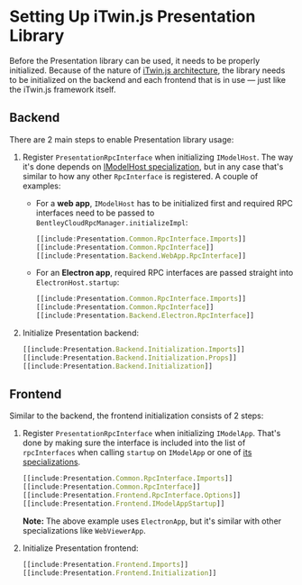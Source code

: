 # Setting Up iTwin.js Presentation Library

Before the Presentation library can be used, it needs to be properly initialized. Because of the nature of [iTwin.js architecture](../../SoftwareArchitecture.md), the library needs to be initialized on the backend and each frontend that is in use — just like the iTwin.js framework itself.

## Backend

There are 2 main steps to enable Presentation library usage:

1. Register `PresentationRpcInterface` when initializing `IModelHost`. The way it's done depends on [IModelHost specialization](../../backend/IModelHost.md#imodelhost-specializations), but in any case that's similar to how any other `RpcInterface` is registered. A couple of examples:
   - For a **web app**, `IModelHost` has to be initialized first and required RPC interfaces need to be passed to `BentleyCloudRpcManager.initializeImpl`:

      ```ts
      [[include:Presentation.Common.RpcInterface.Imports]]
      [[include:Presentation.Common.RpcInterface]]
      [[include:Presentation.Backend.WebApp.RpcInterface]]
      ```

   - For an **Electron app**, required RPC interfaces are passed straight into `ElectronHost.startup`:

      ```ts
      [[include:Presentation.Common.RpcInterface.Imports]]
      [[include:Presentation.Common.RpcInterface]]
      [[include:Presentation.Backend.Electron.RpcInterface]]
      ```

2. Initialize Presentation backend:

   ```ts
   [[include:Presentation.Backend.Initialization.Imports]]
   [[include:Presentation.Backend.Initialization.Props]]
   [[include:Presentation.Backend.Initialization]]
   ```

## Frontend

Similar to the backend, the frontend initialization consists of 2 steps:

1. Register `PresentationRpcInterface` when initializing `IModelApp`. That's done by making sure the interface is included into the list of `rpcInterfaces` when calling `startup` on `IModelApp` or one of [its specializations](../../frontend/IModelApp.md#imodelapp-specializations).

   ``` ts
   [[include:Presentation.Common.RpcInterface.Imports]]
   [[include:Presentation.Common.RpcInterface]]
   [[include:Presentation.Frontend.RpcInterface.Options]]
   [[include:Presentation.Frontend.IModelAppStartup]]
   ```

   **Note:** The above example uses `ElectronApp`, but it's similar with other specializations like `WebViewerApp`.

2. Initialize Presentation frontend:

   ``` ts
   [[include:Presentation.Frontend.Imports]]
   [[include:Presentation.Frontend.Initialization]]
   ```
